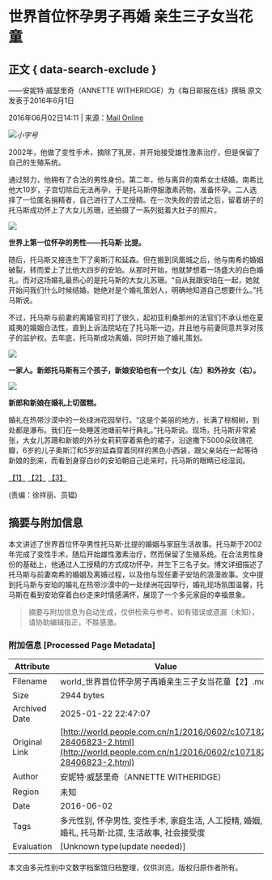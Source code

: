 # 世界首位怀孕男子再婚 亲生三子女当花童

## 正文 { data-search-exclude }


——安妮特·威瑟里奇（ANNETTE WITHERIDGE）为《每日邮报在线》撰稿 原文发表于2016年6月1日  

2016年06月02日14:11 | 来源：[Mail Online](http://www.dailymail.co.uk/home/index.html)

![](/img/2020wbc/imgs/icon_type.png)_小字号_

2002年，他做了变性手术，摘除了乳房，并开始接受雄性激素治疗，但是保留了自己的生殖系统。

通过努力，他拥有了合法的男性身份。第二年，他与离异的南希女士结婚。南希比他大10岁，子宫切除后无法再孕，于是托马斯停服激素药物，准备怀孕。二人选择了一位匿名捐精者，自己进行了人工授精。在一次失败的尝试之后，留着胡子的托马斯成功怀上了大女儿苏珊，还拍摄了一系列挺着大肚子的照片。

[![](/NMediaFile/2016/0602/MAIN201606021409000432756339591.jpg)](/n1/2016/0602/c107182-28406823-3.html)

**世界上第一位怀孕的男性——托马斯·比提。**

随后，托马斯又接连生下了奥斯汀和延森。但在搬到凤凰城之后，他与南希的婚姻破裂，转而爱上了比他大四岁的安珀。从那时开始，他就梦想着一场盛大的白色婚礼。而对这场婚礼最热心的是托马斯的大女儿苏珊。“自从我跟安珀在一起，她就开始问我们什么时候结婚。她绝对是个婚礼策划人，明确地知道自己想要什么。”托马斯说。

不过，托马斯与前妻的离婚官司打了很久，起初亚利桑那州的法官们不承认他在夏威夷的婚姻合法性，直到上诉法院站在了托马斯一边，并且他与前妻同意共享对孩子的监护权。去年底，托马斯成功离婚，同时开始了婚礼策划。

[![](/NMediaFile/2016/0602/MAIN201606021409000541466168663.jpg)](/n1/2016/0602/c107182-28406823-3.html)

**一家人。新郎托马斯有三个孩子，新娘安珀也有一个女儿（左）和外孙女（右）。**

[![](/NMediaFile/2016/0602/MAIN201606021410000049586906995.jpg)](/n1/2016/0602/c107182-28406823-3.html)

**新郎和新娘在婚礼上切蛋糕。**

婚礼在热带沙漠中的一处绿洲花园举行。“这是个美丽的地方，长满了棕榈树，到处都是瀑布。我们在一处睡莲池塘前举行典礼。”托马斯说。现场，托马斯非常紧张，大女儿苏珊和新娘的外孙女莉莉穿着紫色的裙子，沿途撒下5000朵玫瑰花瓣，6岁的儿子奥斯汀和5岁的延森穿着同样的黑色小西装，跟父亲站在一起等待新娘的到来，而看到身穿白纱的安珀朝自己走来时，托马斯的眼睛已经湿润。

[【1】](/n1/2016/0602/c107182-28406823.html) [【2】](/n1/2016/0602/c107182-28406823-2.html) [【3】](/n1/2016/0602/c107182-28406823-3.html)

(责编：徐祥丽、员韫)
<!-- tcd_original_link http://world.people.com.cn/n1/2016/0602/c107182-28406823-2.html -->


## 摘要与附加信息

<!-- tcd_abstract -->
本文讲述了世界首位怀孕男性托马斯·比提的婚姻与家庭生活故事。托马斯于2002年完成了变性手术，随后开始雄性激素治疗，然而保留了生殖系统。在合法男性身份的基础上，他通过人工授精的方式成功怀孕，并生下三名子女。博文详细描述了托马斯与前妻南希的婚姻及离婚过程，以及他与现任妻子安珀的浪漫故事。文中提到托马斯与安珀的婚礼在热带沙漠中的一处绿洲花园举行，婚礼现场氛围温馨，托马斯在看到安珀穿着白纱走来时情感满怀，展现了一个多元家庭的幸福景象。
<!-- tcd_abstract_end -->

> 摘要与附加信息为自动生成，仅供检索与参考。如有错误或遗漏（未知），请协助编辑指正，不胜感激。

### 附加信息 [Processed Page Metadata]

| Attribute       | Value                                  |
|-----------------|----------------------------------------|
| Filename        | world_世界首位怀孕男子再婚亲生三子女当花童【2】.md                             |
| Size            | 2944 bytes                           |
| Archived Date   | 2025-01-22 22:47:07                             |
| Original Link   | [http://world.people.com.cn/n1/2016/0602/c107182-28406823-2.html](http://world.people.com.cn/n1/2016/0602/c107182-28406823-2.html)                       |
| Author          | 安妮特·威瑟里奇（ANNETTE WITHERIDGE）                               |
| Region          | 未知                               |
| Date            | 2016-06-02                                 |
| Tags            | 多元性别, 怀孕男性, 变性手术, 家庭生活, 人工授精, 婚姻, 婚礼, 托马斯·比提, 生活故事, 社会接受度                                 |
| Evaluation            | [Unknown type(update needed)]                                 |
<!-- tcd_table_end -->

本文由多元性别中文数字档案馆归档整理，仅供浏览。版权归原作者所有。
